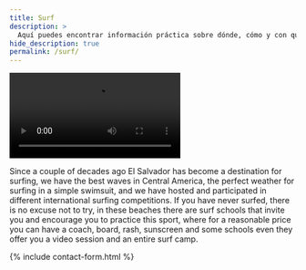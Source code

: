 ```yaml
---
title: Surf
description: >
  Aquí puedes encontrar información práctica sobre dónde, cómo y con quién surfear
hide_description: true
permalink: /surf/
---
```


![surf](/assets/mp4/surf/surf-sunset.mp4)



Since a couple of decades ago El Salvador has become a destination for surfing, we have the best waves in Central America, the perfect weather for surfing in a simple swimsuit, and we have hosted and participated in different international surfing competitions. If you have never surfed, there is no excuse not to try, in these beaches there are surf schools that invite you and encourage you to practice this sport, where for a reasonable price you can have a coach, board, rash, sunscreen and some schools even they offer you a video session and an entire surf camp.

{% include contact-form.html %}
